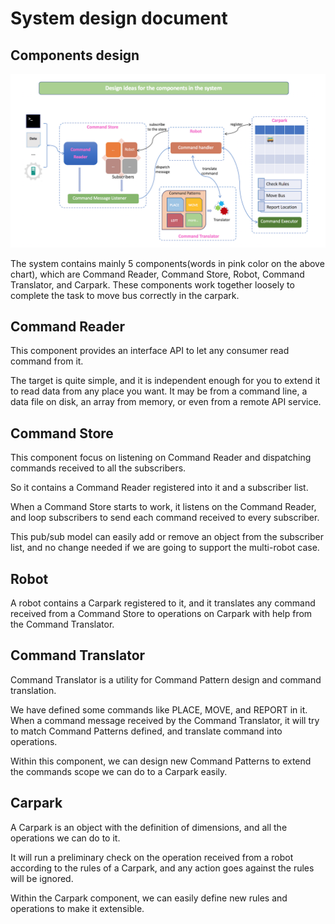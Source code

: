 # System design document

## Components design

![](image/components-design.png)

The system contains mainly 5 components(words in pink color on the above chart), which are Command Reader, Command Store, Robot, Command Translator, and Carpark. These components work together loosely to complete the task to move bus correctly in the carpark.

## Command Reader

This component provides an interface API to let any consumer read command from it. 

The target is quite simple, and it is independent enough for you to extend it to read data from any place you want. It may be from a command line, a data file on disk, an array from memory, or even from a remote API service.

## Command Store

This component focus on listening on Command Reader and dispatching commands received to all the subscribers.

So it contains a Command Reader registered into it and a subscriber list.

When a Command Store starts to work, it listens on the Command Reader, and loop subscribers to send each command received to every subscriber.

This pub/sub model can easily add or remove an object from the subscriber list, and no change needed if we are going to support the multi-robot case.

## Robot

A robot contains a Carpark registered to it, and it translates any command received from a Command Store to operations on Carpark with help from the Command Translator.

## Command Translator

Command Translator is a utility for Command Pattern design and command translation.

We have defined some commands like PLACE, MOVE, and REPORT in it. When a command message received by the Command Translator, it will try to match Command Patterns defined, and translate command into operations.

Within this component, we can design new Command Patterns to extend the commands scope we can do to a Carpark easily.

## Carpark

A Carpark is an object with the definition of dimensions, and all the operations we can do to it.

It will run a preliminary check on the operation received from a robot according to the rules of a Carpark, and any action goes against the rules will be ignored.

Within the Carpark component, we can easily define new rules and operations to make it extensible.

